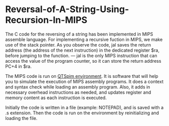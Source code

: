 # Reversal-of-A-String-Using-Recursion-In-MIPS
The C code for the reversing of a string has been implemented in MIPS assemble language. 
For implementing a recursive fuction in MIPS, we make use of the stack pointer. As you observe the code, jal saves the return address (the address of the next instruction) in the dedicated register $ra, before jumping to the function. — jal is the only MIPS instruction that can access the value of the program counter, so it can store the return address PC+4 in $ra.

The MIPS code is run on [QTSpim environment](https://sourceforge.net/projects/spimsimulator/files/). It is software that will help you to simulate the execution of MIPS assembly programs. It does a context and syntax check while loading an assembly program. Also, it adds in necessary overhead instructions as needed, and updates register and memory content as each instruction is executed.

Initially the code is written in a file (example: NOTEPAD), and is saved with a .s extension. Then the code is run on the environment by reinitializing and loading the file.
